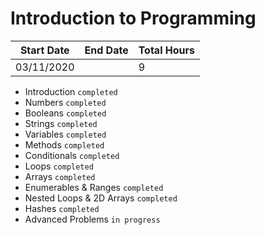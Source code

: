# Introduction to Programming

| Start Date | End Date | Total Hours |
| ---------- | -------- | ----------- |
| 03/11/2020 |          | 9           |

- Introduction `completed`
- Numbers `completed`
- Booleans `completed`
- Strings `completed`
- Variables `completed`
- Methods `completed`
- Conditionals `completed`
- Loops `completed`
- Arrays `completed`
- Enumerables & Ranges `completed`
- Nested Loops & 2D Arrays `completed`
- Hashes `completed`
- Advanced Problems `in progress`
